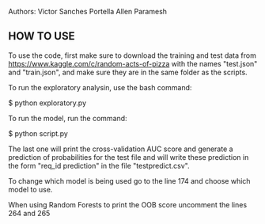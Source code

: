 Authors: Victor Sanches Portella
	 Allen Paramesh


## HOW TO USE


To use the code, first make sure to download the training and
test data from https://www.kaggle.com/c/random-acts-of-pizza with
the names "test.json" and "train.json", and make sure they are
in the same folder as the scripts.

To run the exploratory analysin, use the bash command:

$ python exploratory.py

To run the model, run the command:

$ python script.py

The last one will print the cross-validation AUC score and generate
a prediction of probabilities for the test file and will write these
prediction in the form "req_id prediction" in the file "testpredict.csv".

To change which model is being used go to the line 174 and choose which
model to use.

When using Random Forests to print the OOB score uncomment the
lines 264 and 265

